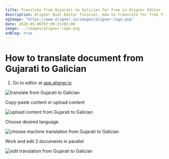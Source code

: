```yaml
---
title: Translate from Gujarati to Galician for free in Aligner Editor
description: Aligner Dual Editor Tutorial. How to translate for free from Gujarati to Galician. Aligner is multilingual document management platform. 
ogImage: "https://www.aligner.io/images/aligner-logo.png"
date: 2020-05-06T07:09:21+03:00
image: ../images/aligner-logo.png
onBlog: true
---
```


# How to translate document from Gujarati to Galician

1. Go to editor at [app.aligner.io](https://app.aligner.io "Aligner App web page")

![translate from Gujarati to Galician](../aligner-blank-editor.png "translate from Gujarati to Galician")

Copy-paste content or upload content

![upload content from Gujarati to Galician](../aligner-uploaded-document.png "upload content from Gujarati to Galician")

Choose desired language

![choose machine translation from Gujarati to Galician](../aligner-language-dropdown.png "choose machine translation from Gujarati to Galician")

Work and edit 2 documents in parallel

![edit translation from Gujarati to Galician](../aligner-double-sitded-editor.png "edit translation from Gujarati to Galician")

